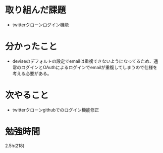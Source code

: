 # 取り組んだ課題

- twitterクローンログイン機能

# 分かったこと

- deviseのデフォルトの設定でemailは重複できないようになってるため、通常のログインとOAuthによるログインでemailが重複してしまうので仕様を考える必要がある。

# 次やること

- twitterクローンgithubでのログイン機能修正

# 勉強時間
2.5h(218)